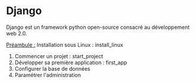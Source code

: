 # Django
Django est un framework python open-source consacré au développement web 2.0. 


<u>Préambule :</u> Installation sous Linux : install_linux

1) Commencer un projet : start_project
2) Développer sa première application : first_app
3) Configurer la base de données
4) Paramétrer l'administration


